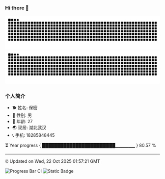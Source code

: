 ### Hi there 👋

<a href="https://github.com/IYUYI#gh-dark-mode-only">
  <img src="https://raw.githubusercontent.com/IYUYI/IYUYI/output/github-contribution-grid-snake-dark.svg" alt="IYUYI's GitHub Snake" />
</a>
<a href="https://github.com/IYUYI#gh-light-mode-only">
  <img src="https://raw.githubusercontent.com/IYUYI/IYUYI/output/github-contribution-grid-snake.svg" alt="IYUYI's GitHub Snake" />
</a>

### 个人简介
- 🐕 姓名: 保密
- 👦 性别: 男
- 🧭 年龄: 27
- 🌏 现居: 湖北武汉
- 📞 手机: 18285848445

⏳ Year progress { ████████████████████████▁▁▁▁▁▁ } 80.57 %

---

⏰ Updated on Wed, 22 Oct 2025 01:57:21 GMT

![Progress Bar CI](https://github.com/IYUYI/IYUYI/workflows/Progress%20Bar%20CI/badge.svg)
![Static Badge](https://img.shields.io/badge/DO-VS%20Code-blue)

